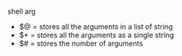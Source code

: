 shell arg

- $@ = stores all the arguments in a list of string
- $* = stores all the arguments as a single string
- $# = stores the number of arguments 
